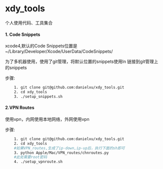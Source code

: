 xdy_tools
=========

个人使用代码、工具集合

#### 1. Code Snippets

xcode4,默认的Code Snippets位置是 ~/Library/Developer/Xcode/UserData/CodeSnippets/

为了多机器使用，使用了git管理，将默认位置的snippets使用ln 链接到git管理上的snippets

步骤:

```bash
	1. git clone git@github.com:danielxu/xdy_tools.git
	2. cd xdy_tools
	3. ./setup_snippets.sh
```

#### 2.VPN Routes

使用vpn，内网使用本地网络，外网使用vpn

步骤:

```bash
	1. git clone git@github.com:danielxu/xdy_tools.git
	2. cd xdy_tools
	#如果VPN_routes,生成了ip-down,ip-up后，执行下面的sh即可
	3. python Apple/Mac/VPN_routes/chnroutes.py
	#此处需要root密码
	4. ./setup_vpnroute.sh
```